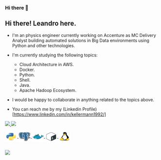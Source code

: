 ### Hi there 👋

<!--
**lkellermann/lkellermann** is a ✨ _special_ ✨ repository because its `README.md` (this file) appears on your GitHub profile.

Here are some ideas to get you started:

- 🔭 I’m currently working on ...
- 🌱 I’m currently learning ...
- 👯 I’m looking to collaborate on ...
- 🤔 I’m looking for help with ...
- 💬 Ask me about ...
- 📫 How to reach me: ...
- 😄 Pronouns: ...
- ⚡ Fun fact: ...
-->

## Hi there! Leandro here.
- I'm an physics engineer currently working on Accenture as MC Delivery Analyst building automated solutions in Big Data environments using Python and other technologies.

- I'm currently studying the following topics:
  - Cloud Architecture in AWS.
  - Docker.
  - Python.
  - Shell.
  - Java.
  - Apache Hadoop Ecosystem.

- I would be happy to collaborate in anything related to the topics above.
- You can reach me by my (Linkedin Profile)[https://www.linkedin.com/in/kellermann1992/]
 <div>
  <a href="https://github.com/lkellermann">
  <img height="180em" src="https://github-readme-stats.vercel.app/api?username=lkellermann&show_icons=true&theme=tokyonight&include_all_commits=true&count_private=true"/>
  <img height="180em" src="https://github-readme-stats.vercel.app/api/top-langs/?username=lkellermann&layout=compact&langs_count=7&theme=tokyonight"/>
</div>
<div style="display: inline_block"><br>

   <img align="center" alt="lkellermann-Python" height="30" width="40" src="https://raw.githubusercontent.com/devicons/devicon/master/icons/python/python-original.svg">
    
  <img align="center" alt="lkellermann-Postgresql" height="30" width="40" src="https://raw.githubusercontent.com/devicons/devicon/master/icons/postgresql/postgresql-original.svg">
  
<img align="center" alt="lkellermann-Docker" height="30" width="40" src="https://raw.githubusercontent.com/devicons/devicon/master/icons/docker/docker-original.svg">

<img align="center" alt="lkellermann-Bash" height="30" width="40" src="https://raw.githubusercontent.com/devicons/devicon/master/icons/bash/bash-original.svg">

<img align="center" alt="lkellermann-Linux" height="30" width="40" src="https://raw.githubusercontent.com/devicons/devicon/master/icons/linux/linux-original.svg">

</div>
 
##
<div> 
  <a href="https://www.linkedin.com/in/kellermann1992/" target="_blank"><img src="https://img.shields.io/badge/-LinkedIn-%230077B5?style=for-the-badge&logo=linkedin&logoColor=white" target="_blank"></a> 
 
</div>

